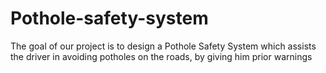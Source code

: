 # Pothole-safety-system
The goal of our project is to design a Pothole Safety System which assists the driver in avoiding potholes on the roads, by giving him prior warnings
